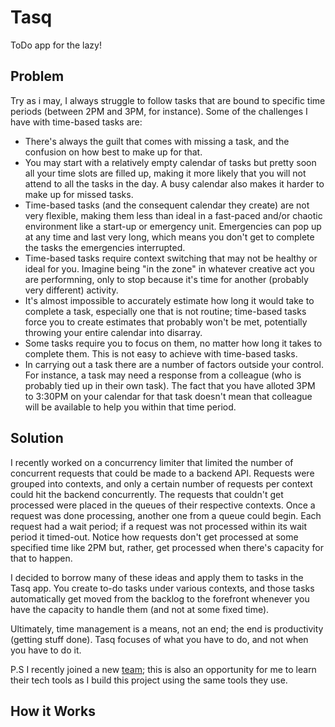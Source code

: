 # Tasq
ToDo app for the lazy!

## Problem
Try as i may, I always struggle to follow tasks that are bound to specific time periods (between 2PM and 3PM, for instance). Some of the challenges I have with time-based tasks are:
- There's always the guilt that comes with missing a task, and the confusion on how best to make up for that.
- You may start with a relatively empty calendar of tasks but pretty soon all your time slots are filled up, making it more likely that you will not attend to all the tasks in the day. A busy calendar also makes it harder to make up for missed tasks.
- Time-based tasks (and the consequent calendar they create) are not very flexible, making them less than ideal in a fast-paced and/or chaotic environment like a start-up or emergency unit. Emergencies can pop up at any time and last very long, which means you don't get to complete the tasks the emergencies interrupted.
- Time-based tasks require context switching that may not be healthy or ideal for you. Imagine being "in the zone" in whatever creative act you are performning, only to stop because it's time for another (probably very different) activity.
- It's almost impossible to accurately estimate how long it would take to complete a task, especially one that is not routine; time-based tasks force you to create estimates that probably won't be met, potentially throwing your entire calendar into disarray.
- Some tasks require you to focus on them, no matter how long it takes to complete them. This is not easy to achieve with time-based tasks.
- In carrying out a task there are a number of factors outside your control. For instance, a task may need a response from a colleague (who is probably tied up in their own task). The fact that you have alloted 3PM to 3:30PM on your calendar for that task doesn't mean that colleague will be available to help you within that time period.

## Solution
I recently worked on a concurrency limiter that limited the number of concurrent requests that could be made to a backend API. Requests were grouped into contexts, and only a certain number of requests per context could hit the backend concurrently. The requests that couldn't get processed were placed in the queues of their respective contexts. Once a request was done processing, another one from a queue could begin. Each request had a wait period; if a request was not processed within its wait period it timed-out. Notice how requests don't get processed at some specified time like 2PM but, rather, get processed when there's capacity for that to happen.

I decided to borrow many of these ideas and apply them to tasks in the Tasq app. You create to-do tasks under various contexts, and those tasks automatically get moved from the backlog to the forefront whenever you have the capacity to handle them (and not at some fixed time).

Ultimately, time management is a means, not an end; the end is productivity (getting stuff done). Tasq focuses of what you have to do, and not when you have to do it.

P.S I recently joined a new [team](https://phenixrts.com/en-us/); this is also an opportunity for me to learn their tech tools as I build this project using the same tools they use.

## How it Works
